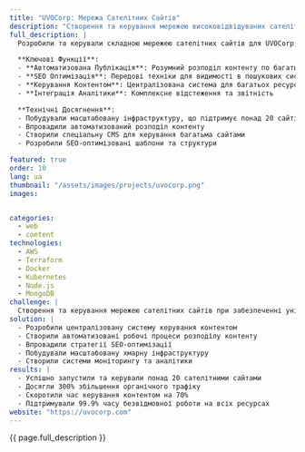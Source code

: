 ```yaml
---
title: "UVOCorp: Мережа Сателітних Сайтів"
description: "Створення та керування мережею високовідвідуваних сателітних сайтів з автоматизованим керуванням контентом"
full_description: |
  Розробили та керували складною мережею сателітних сайтів для UVOCorp, впроваджуючи автоматизовані системи керування контентом та стратегії SEO-оптимізації. Проект включав створення масштабованої інфраструктури, здатної обробляти безліч сайтів при збереженні унікального контенту та високої продуктивності на всіх ресурсах.

  **Ключові Функції**:
  - **Автоматизована Публікація**: Розумний розподіл контенту по багатьох сайтах
  - **SEO Оптимізація**: Передові техніки для видимості в пошукових системах
  - **Керування Контентом**: Централізована система для багатьох ресурсів
  - **Інтеграція Аналітики**: Комплексне відстеження та звітність

  **Технічні Досягнення**:
  - Побудували масштабовану інфраструктуру, що підтримує понад 20 сайтів
  - Впровадили автоматизований розподіл контенту
  - Створили спеціальну CMS для керування багатьма сайтами
  - Розробили SEO-оптимізовані шаблони та структури

featured: true
order: 10
lang: ua
thumbnail: "/assets/images/projects/uvocorp.png"
images:


categories:
  - web
  - content
technologies:
  - AWS
  - Terraform
  - Docker
  - Kubernetes
  - Node.js
  - MongoDB
challenge: |
  Створення та керування мережею сателітних сайтів при забезпеченні унікального контенту, високої продуктивності та SEO-оптимізації для кожного ресурсу. Ключові завдання включали автоматизацію розподілу контенту, підтримку окремої ідентичності сайтів та впровадження ефективних інструментів керування.
solution: |
  - Розробили централізовану систему керування контентом
  - Створили автоматизовані робочі процеси розподілу контенту
  - Впровадили стратегії SEO-оптимізації
  - Побудували масштабовану хмарну інфраструктуру
  - Створили системи моніторингу та аналітики
results: |
  - Успішно запустили та керували понад 20 сателітними сайтами
  - Досягли 300% збільшення органічного трафіку
  - Скоротили час керування контентом на 70%
  - Підтримували 99.9% часу безвідмовної роботи на всіх ресурсах
website: "https://uvocorp.com"
---
```


{{ page.full_description }}